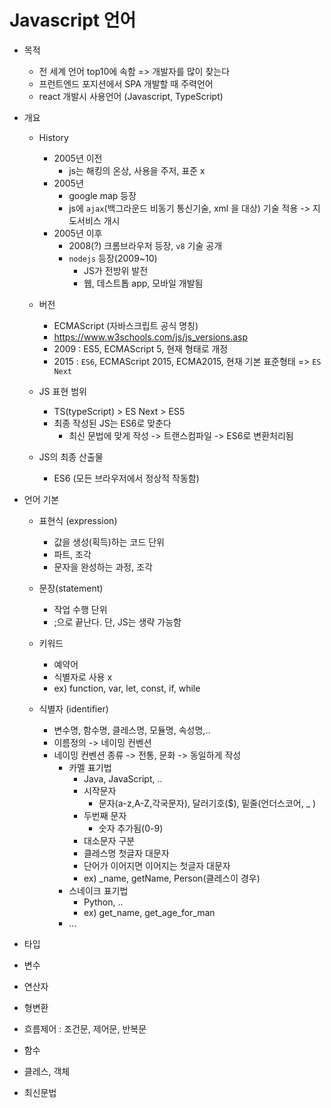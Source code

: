 # Javascript 언어
- 목적
    - 전 세계 언어 top10에 속함 => 개발자를 많이 찾는다
    - 프런트엔드 포지션에서 SPA 개발할 때 주력언어
    - react 개발시 사용언어 (Javascript, TypeScript)

- 개요
    - History
        - 2005년 이전
            - js는 해킹의 온상, 사용을 주저, 표준 x
        - 2005년
            - google map 등장 
            - js에  `ajax`(백그라운드 비동기 통신기술,  xml 을 대상) 기술 적용 -> 지도서비스 개시
        - 2005년 이후
            - 2008(?) 크롬브라우저 등장, `v8` 기술 공개
            - `nodejs` 등장(2009~10)
                - JS가 전방위 발전
                - 웹, 데스트톱 app, 모바일 개발됨
    - 버전
        - ECMAScript (자바스크립트 공식 명칭) 
        - https://www.w3schools.com/js/js_versions.asp
        - 2009 : ES5, ECMAScript 5, 현재 형태로 개정
        - 2015 : `ES6`, ECMAScript 2015, ECMA2015, 현재 기본 표준형태 => `ES Next`

    - JS 표현 범위
        - TS(typeScript) > ES Next > ES5
        - 최종 작성된 JS는 ES6로 맞춘다
            - 최신 문법에 맞게 작성 -> 트랜스컴파일 -> ES6로 변환처리됨

    - JS의 최종 산출물
        - ES6 (모든 브라우저에서 정상적 작동함)

- 언어 기본
    - 표현식 (expression)
        - 값을 생성(획득)하는 코드 단위
        - 파트, 조각
        - 문자을 완성하는 과정, 조각
        
    - 문장(statement)
        - 작업 수행 단위
        - ;으로 끝난다. 단, JS는 생략 가능함

    - 키워드
        - 예약어
        - 식별자로 사용 x
        - ex) function, var, let, const, if, while

    - 식별자 (identifier)
        - 변수명, 함수명, 클레스명, 모듈명, 속성명,..
        - 이름정의 -> 네이밍 컨벤션
        - 네이밍 컨벤션 종류 -> 전통, 문화 -> 동일하게 작성
            - 카멜 표기법
                - Java, JavaScript, ..
                - 시작문자
                    - 문자(a-z,A-Z,각국문자), 달러기호($), 밑줄(언더스코어, _ )
                - 두번째 문자     
                    - 숫자 추가됨(0-9)
                - 대소문자 구분
                - 클레스명 첫글자 대문자
                - 단어가 이어지면 이어지는 첫글자 대문자
                - ex)
                    _name, getName, Person(클레스이 경우)
            - 스네이크 표기법
                - Python, ..
                - ex) get_name, get_age_for_man
            - ...

- 타입
- 변수
- 연산자
- 형변환
- 흐름제어 : 조건문, 제어문, 반복문
- 함수
- 클레스, 객체
- 최신문법